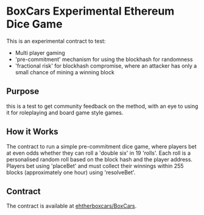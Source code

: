 # BoxCars Experimental Ethereum Dice Game

This is an experimental contract to test:
* Multi player gaming
* 'pre-commitment' mechanism for using the blockhash for randomness
* 'fractional risk' for blockhash compromise, where an attacker has only a small chance of mining a winning block


## Purpose
this is a test to get community feedback on the method, with an eye to using it for roleplaying 
and board game style games.

## How it Works
The contract to run a simple pre-commitment dice game, where players bet at even odds
whether they can roll a 'double six' in 19 'rolls'.  Each roll is a personalised random roll 
based on the block hash and the player address.  Players bet using 'placeBet' and must collect
their winnings within 255 blocks (approximately one hour) using 'resolveBet'.

## Contract
The contract is available at [ehtherboxcars/BoxCars](https://github.com/etherboxcars/BoxCars).

